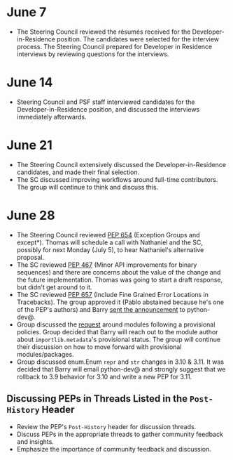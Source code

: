 # June 7
- The Steering Council reviewed the résumés received for the
  Developer-in-Residence position. The candidates were selected for the
  interview process. The Steering Council prepared for Developer in
  Residence interviews by reviewing questions for the interviews.

# June 14
- Steering Council and PSF staff interviewed candidates for the
  Developer-in-Residence position, and discussed the interviews immediately
  afterwards.

# June 21
- The Steering Council extensively discussed the Developer-in-Residence
  candidates, and made their final selection.
- The SC discussed improving workflows around full-time contributors. The
  group will continue to think and discuss this.

# June 28
- The Steering Council reviewed [PEP 654](https://www.python.org/dev/peps/pep-0654/) (Exception Groups and except*).
  Thomas will schedule a call with Nathaniel and the SC, possibly for next
  Monday (July 5), to hear Nathaniel's alternative proposal.
- The SC reviewed [PEP 467](https://www.python.org/dev/peps/pep-0467/) (Minor API improvements for binary sequences) and
  there are concerns about the value of the change and the future
  implementation. Thomas was going to start a draft response, but didn't get
  around to it.
- The SC reviewed [PEP 657](https://www.python.org/dev/peps/pep-0657/) (Include Fine Grained Error Locations in
  Tracebacks). The group approved it (Pablo abstained because he's one of
  the PEP's authors) and Barry
  [sent the announcement](https://mail.python.org/archives/list/python-committers@python.org/thread/3WDJNOW2SPTPCKUGLG2ANBWZZEYTT6F6/#3WDJNOW2SPTPCKUGLG2ANBWZZEYTT6F6)
  to python-dev@.
- Group discussed the
  [request](https://github.com/python/steering-council/issues/68) around
  modules following a provisional policies. Group decided that Barry will
  reach out to the module author about `importlib.metadata`'s provisional
  status. The group will continue their discussion on how to move forward
  with provisional modules/packages.
- Group discussed enum.Enum `repr` and `str` changes in 3.10 & 3.11. It was
  decided that Barry will email python-dev@ and strongly suggest that we
  rollback to 3.9 behavior for 3.10 and write a new PEP for 3.11.

## Discussing PEPs in Threads Listed in the `Post-History` Header

- Review the PEP's `Post-History` header for discussion threads.
- Discuss PEPs in the appropriate threads to gather community feedback and insights.
- Emphasize the importance of community feedback and discussion.
